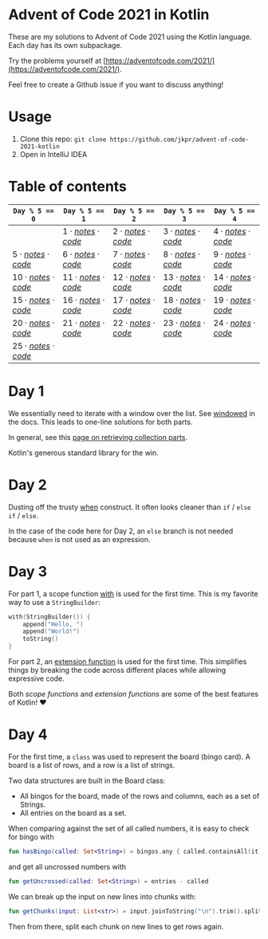 # Advent of Code 2021 in Kotlin

These are my solutions to Advent of Code 2021 using the Kotlin language. Each day has its own subpackage.

Try the problems yourself at [https://adventofcode.com/2021/](https://adventofcode.com/2021/).

Feel free to create a Github issue if you want to discuss anything!

# Usage

1. Clone this repo: `git clone https://github.com/jkpr/advent-of-code-2021-kotlin`
2. Open in IntelliJ IDEA

# Table of contents

| `Day % 5 == 0`                                | `Day % 5 == 1`                                | `Day % 5 == 2`                                | `Day % 5 == 3`                                | `Day % 5 == 4`                                |
|-----------------------------------------------|-----------------------------------------------|-----------------------------------------------|-----------------------------------------------|-----------------------------------------------|
|                                               | 1 · [_notes_](#day-1) · [_code_](src/day01)   | 2 · [_notes_](#day-2) · [_code_](src/day02)   | 3 · [_notes_](#day-3) · [_code_](src/day03)   | 4 · [_notes_](#day-4) · [_code_](src/day04)   |
| 5 · [_notes_](#day-5) · [_code_](src/day05)   | 6 · [_notes_](#day-6) · [_code_](src/day06)   | 7 · [_notes_](#day-7) · [_code_](src/day07)   | 8 · [_notes_](#day-8) · [_code_](src/day08)   | 9 · [_notes_](#day-9) · [_code_](src/day09)   |
| 10 · [_notes_](#day-10) · [_code_](src/day10) | 11 · [_notes_](#day-11) · [_code_](src/day11) | 12 · [_notes_](#day-12) · [_code_](src/day12) | 13 · [_notes_](#day-13) · [_code_](src/day13) | 14 · [_notes_](#day-14) · [_code_](src/day14) |
| 15 · [_notes_](#day-15) · [_code_](src/day15) | 16 · [_notes_](#day-16) · [_code_](src/day16) | 17 · [_notes_](#day-17) · [_code_](src/day17) | 18 · [_notes_](#day-18) · [_code_](src/day18) | 19 · [_notes_](#day-19) · [_code_](src/day19) |
| 20 · [_notes_](#day-20) · [_code_](src/day20) | 21 · [_notes_](#day-21) · [_code_](src/day21) | 22 · [_notes_](#day-22) · [_code_](src/day22) | 23 · [_notes_](#day-23) · [_code_](src/day23) | 24 · [_notes_](#day-24) · [_code_](src/day24) |
| 25 · [_notes_](#day-25) · [_code_](src/day25) |                                               |                                               |                                               |                                               |

# Day 1

We essentially need to iterate with a window over the list.
See [windowed][1a] in the docs. This leads to one-line solutions for both parts.

In general, see this [page on retrieving collection parts][1b].

Kotlin's generous standard library for the win.

[1a]: https://kotlinlang.org/api/latest/jvm/stdlib/kotlin.collections/windowed.html
[1b]: https://kotlinlang.org/docs/collection-parts.html

# Day 2

Dusting off the trusty [when][2a] construct. It often looks cleaner than `if` / `else if` / `else`.

In the case of the code here for Day 2, an `else` branch is not needed because `when` is not used as an expression.

[2a]: https://kotlinlang.org/docs/control-flow.html#when-expression

# Day 3

For part 1, a scope function [with][3a] is used for the first time. This is my favorite way to use a `StringBuilder`:

```kotlin
with(StringBuilder()) {
    append("Hello, ")
    append("World!")
    toString()
}
```

For part 2, an [extension function][3b] is used for the first time.
This simplifies things by breaking the code across different places while allowing expressive code.

Both *scope functions* and *extension functions* are some of the best features of Kotlin! ❤️

[3a]: https://kotlinlang.org/docs/scope-functions.html#with
[3b]: https://kotlinlang.org/docs/extensions.html

# Day 4

For the first time, a `class` was used to represent the board (bingo card). A board is a list of rows, and a row is a list of strings.

Two data structures are built in the Board class:

- All bingos for the board, made of the rows and columns, each as a set of Strings.
- All entries on the board as a set.

When comparing against the set of all called numbers, it is easy to check for bingo with

```kotlin
fun hasBingo(called: Set<String>) = bingos.any { called.containsAll(it) }
```

and get all uncrossed numbers with

```kotlin
fun getUncrossed(called: Set<String>) = entries - called
```

We can break up the input on new lines into chunks with:

```kotlin
fun getChunks(input: List<str>) = input.joinToString("\n").trim().split("\n\n")
```

Then from there, split each chunk on new lines to get rows again.
